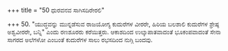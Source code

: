 +++
title = "50 ಧುರವನವ ಸಾಗಿಸದಿರೇರಲಿ"

+++
50. "ಯುದ್ಧವನ್ನು ಮುನ್ನಡೆಸುವ ರಾಜಯೋಗ್ಯ ಕುದುರೆಗಳ ವೀರರೇ, ಹಿರಿಯ ಬಲಶಾಲಿ ಕುದುರೆಗಳ ಶ್ರೇಷ್ಠ ಅಶ್ವವೀರರೇ, ಬನ್ನಿ" ಎಂದು ರಣಶೂರರು ಕರೆಯಿತ್ತರು. ಆಕಾಶದಿಂದ ಉಲ್ಕಾಪಾತವಾದಂತೆ ಭೂಕಂಪವಾದಂತೆ ಸೇನಾ ಸಾಗರದ ಅಲೆಗಳೋ ಎಂಬಂತೆ ಕುದುರೆಗಳ ಸಾಲು ರಭಸದಿಂದ ನುಗ್ಗಿ ಬಂದವು.